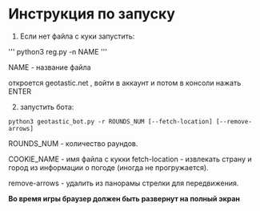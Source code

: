 # Инструкция по запуску

1.  Если нет файла с куки запустить:

'''
python3 reg.py -n NAME
'''

NAME - название файла

откроется geotastic.net , войти в аккаунт и потом в консоли нажать ENTER


2. запустить бота:

```
python3 geotastic_bot.py -r ROUNDS_NUM [--fetch-location] [--remove-arrows]
```

ROUNDS_NUM - количество раундов.

COOKIE_NAME - имя файла с кукки
fetch-location - извлекать страну и город из информации о погоде (иногда не прогружается).

remove-arrows - удалить из панорамы стрелки для передвижения.

**Во время игры браузер должен быть развернут на полный экран**

